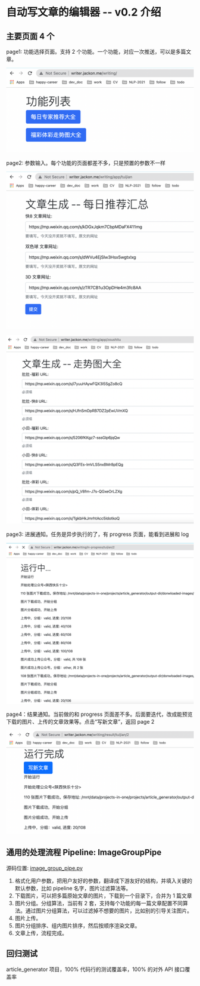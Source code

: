 # 自动写文章的编辑器 -- v0.2 介绍


## 主要页面 4 个

page1: 功能选择页面。支持 2 个功能。一个功能，对应一次推送，可以是多篇文章。

![](page1-app-home.png)

page2: 参数输入。每个功能的页面都差不多，只是预置的参数不一样

![](page2-submit-job-app1.png)

![](page2-submit-job-app2.png)

page3: 进展通知。任务是异步执行的了，有 progress 页面，能看到进展和 log

![](page3-task-running.png)

page4：结果通知。当前做的和 progress 页面差不多。后面要迭代，改成能预览下载的图片、上传的文章效果等。点击“写新文章”，返回 page 2

![](page4-task-result.jpg)

## 通用的处理流程 Pipeline: ImageGroupPipe

源码位置: [image_group_pipe.py](https://github.com/JackonYang/projects-in-one/blob/da2fe0aae3bebcbca1a76f3bfd59a31202cbacdc/projects/article_generator/pipelines/image_group_pipe.py)

1. 格式化用户参数，把用户友好的参数，翻译成下游友好的结构，并填入关键的默认参数，比如 pipeline 名字，图片过滤算法等。
2. 下载图片，可以把多篇原始文章的图片，下载到一个目录下，合并为 1 篇文章
3. 图片分组。分组算法，当前有 2 套，支持每个功能的每一篇文章配置不同算法。通过图片分组算法，可以过滤掉不想要的图片，比如别的引导关注图片。
4. 图片上传。
5. 图片分组排序、组内图片排序，然后按顺序渲染文章。
6. 文章上传，流程完成。

## 回归测试

article_generator 项目，100% 代码行的测试覆盖率，100% 的对外 API 接口覆盖率

